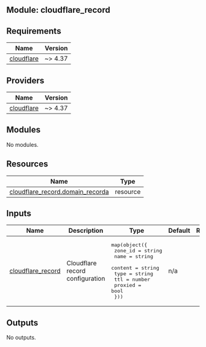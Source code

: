 ## Module: cloudflare_record

## Requirements

| Name | Version |
|------|---------|
| <a name="requirement_cloudflare"></a> [cloudflare](#requirement\_cloudflare) | ~> 4.37 |

## Providers

| Name | Version |
|------|---------|
| <a name="provider_cloudflare"></a> [cloudflare](#provider\_cloudflare) | ~> 4.37 |

## Modules

No modules.

## Resources

| Name | Type |
|------|------|
| [cloudflare_record.domain_recorda](https://registry.terraform.io/providers/cloudflare/cloudflare/latest/docs/resources/record) | resource |

## Inputs

| Name | Description | Type | Default | Required |
|------|-------------|------|---------|:--------:|
| <a name="input_cloudflare_record"></a> [cloudflare\_record](#input\_cloudflare\_record) | Cloudflare record configuration | <pre>map(object({<br/>    zone_id = string<br/>    name    = string<br/>    content = string<br/>    type    = string<br/>    ttl     = number<br/>    proxied = bool<br/>  }))</pre> | n/a | yes |

## Outputs

No outputs.
